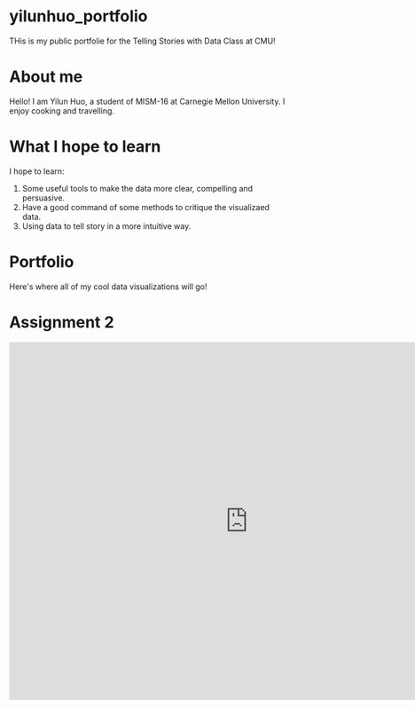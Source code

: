# yilunhuo_portfolio
THis is my public portfolie for the Telling Stories with Data Class at CMU!

# About me
Hello! I am Yilun Huo, a student of MISM-16 at Carnegie Mellon University. 
I enjoy cooking and travelling.

# What I hope to learn
I hope to learn:
1. Some useful tools to make the data more clear, compelling and persuasive.
2. Have a good command of some methods to critique the visualizaed data.
3. Using data to tell story in a more intuitive way.

# Portfolio
Here's where all of my cool data visualizations will go!

# Assignment 2
<iframe src="https://data.oecd.org/chart/69xr" width="860" height="645" style="border: 0" mozallowfullscreen="true" webkitallowfullscreen="true" allowfullscreen="true"><a href="https://data.oecd.org/chart/69xr" target="_blank">OECD Chart: General government debt, Total, % of GDP, Annual, 2019</a></iframe>
